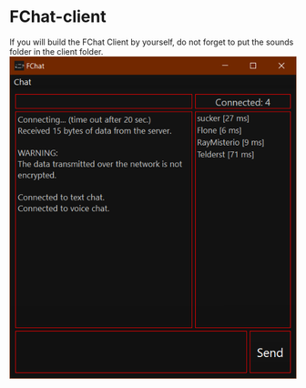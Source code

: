 # FChat-client
If you will build the FChat Client by yourself, do not forget to put the sounds folder in the client folder.
![FChat Client Screenshot](screenshot.png)